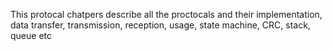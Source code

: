 This protocal chatpers describe all the proctocals and their implementation, data transfer, transmission, reception, usage, state machine, CRC, stack, queue etc
